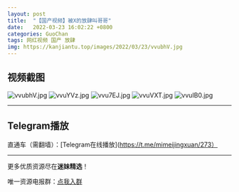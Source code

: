 ```yaml
---
layout: post
title:  "【国产视频】被X的放肆叫哥哥"
date:   2022-03-23 16:02:22 +0800
categories: GuoChan
tags: 网红视频 国产 放肆
img: https://kanjiantu.top/images/2022/03/23/vvubhV.jpg
---
```



## 视频截图

![vvubhV.jpg](https://kanjiantu.top/images/2022/03/23/vvubhV.jpg)
![vvuYVz.jpg](https://kanjiantu.top/images/2022/03/23/vvuYVz.jpg)
![vvu7EJ.jpg](https://kanjiantu.top/images/2022/03/23/vvu7EJ.jpg)
![vvuVXT.jpg](https://kanjiantu.top/images/2022/03/23/vvuVXT.jpg)
![vvuIB0.jpg](https://kanjiantu.top/images/2022/03/23/vvuIB0.jpg)

* * *
## Telegram播放

直通车（需翻墙）：[Telegram在线播放](https://t.me/mimeijingxuan/273）

* * *
更多优质资源尽在**迷妹精选**！

唯一资源电报群：[点我入群](https://t.me/mimeijingxuan)


